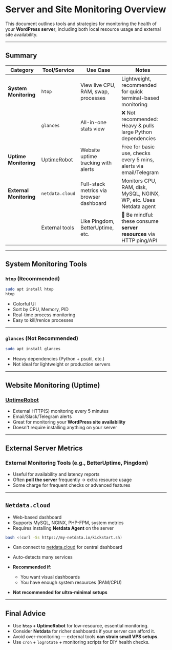 # Server and Site Monitoring Overview

This document outlines tools and strategies for monitoring the health of your **WordPress server**, including both local resource usage and external site availability.

---

## Summary

| Category                | Tool/Service                           | Use Case                                 | Notes                                                               |
| ----------------------- | -------------------------------------- | ---------------------------------------- | ------------------------------------------------------------------- |
| **System Monitoring**   | `htop`                                 | View live CPU, RAM, swap, processes      | Lightweight, recommended for quick terminal-based monitoring        |
|                         | `glances`                              | All-in-one stats view                    | ❌ Not recommended: Heavy & pulls large Python dependencies          |
| **Uptime Monitoring**   | [UptimeRobot](https://uptimerobot.com) | Website uptime tracking with alerts      | Free for basic use, checks every 5 mins, alerts via email/Telegram  |
| **External Monitoring** | `netdata.cloud`                        | Full-stack metrics via browser dashboard | Monitors CPU, RAM, disk, MySQL, NGINX, WP, etc. Uses Netdata agent  |
|                         | External tools                         | Like Pingdom, BetterUptime, etc.         | 🛑 Be mindful: these consume **server resources** via HTTP ping/API |

---

## System Monitoring Tools

### `htop` (Recommended)

```bash
sudo apt install htop
htop
```

* Colorful UI
* Sort by CPU, Memory, PID
* Real-time process monitoring
* Easy to kill/renice processes

---

### `glances` (Not Recommended)

```bash
sudo apt install glances
```

* Heavy dependencies (Python + psutil, etc.)
* Not ideal for lightweight or production servers

---

## Website Monitoring (Uptime)

### [UptimeRobot](https://uptimerobot.com)

* External HTTP(S) monitoring every 5 minutes
* Email/Slack/Telegram alerts
* Great for monitoring your **WordPress site availability**
* Doesn't require installing anything on your server

---

## External Server Metrics

### External Monitoring Tools (e.g., BetterUptime, Pingdom)

* Useful for availability and latency reports
* Often **poll the server** frequently → extra resource usage
* Some charge for frequent checks or advanced features

---

## `Netdata.cloud`

* Web-based dashboard
* Supports MySQL, NGINX, PHP-FPM, system metrics
* Requires installing **Netdata Agent** on the server

```bash
bash <(curl -Ss https://my-netdata.io/kickstart.sh)
```

* Can connect to [netdata.cloud](https://netdata.cloud) for central dashboard
* Auto-detects many services
* **Recommended if**:

  * You want visual dashboards
  * You have enough system resources (RAM/CPU)
* **Not recommended for ultra-minimal setups**

---

## Final Advice

* Use **`htop` + UptimeRobot** for low-resource, essential monitoring.
* Consider **Netdata** for richer dashboards if your server can afford it.
* Avoid over-monitoring — external tools **can strain small VPS setups**.
* Use `cron` + `logrotate` + monitoring scripts for DIY health checks.
